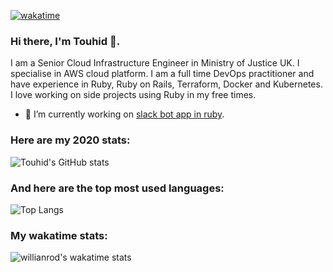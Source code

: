 [![wakatime](https://wakatime.com/badge/user/a7630d97-51b7-432d-b3ba-04660fd50338.svg?style=for-the-badge)](https://wakatime.com/@mTouhid)  

### Hi there, I'm Touhid :wave:. 

I am a Senior Cloud Infrastructure Engineer in Ministry of Justice UK. I specialise in AWS cloud platform. I am a full time DevOps practitioner and have experience in Ruby, Ruby on Rails, Terraform, Docker and Kubernetes. I love working on side projects using Ruby in my free times.  

- 🔭 I’m currently working on [slack bot app in ruby](https://github.com/ministryofjustice/cloud-operations-slack-bot). 


### Here are my 2020 stats:  

![Touhid's GitHub stats](https://github-readme-stats.vercel.app/api?username=mTouhid&count_private=true&show_icons=true&hide_title=true&hide=issues&theme=merko)  

### And here are the top most used languages:  

![Top Langs](https://github-readme-stats.vercel.app/api/top-langs/?username=mTouhid&count_private=true&hide_title=true&langs_count=10&card_width=495&theme=merko&hide=css,scss)  

### My wakatime stats:  

![willianrod's wakatime stats](https://github-readme-stats.vercel.app/api/wakatime?username=mTouhid&hide_title=true&theme=merko)

<!--
**mTouhid/mTouhid** is a ✨ _special_ ✨ repository because its `README.md` (this file) appears on your GitHub profile.

Here are some ideas to get you started:

- 🔭 I’m currently working on ...
- 🌱 I’m currently learning ...
- 👯 I’m looking to collaborate on ...
- 🤔 I’m looking for help with ...
- 💬 Ask me about ...
- 📫 How to reach me: ...
- 😄 Pronouns: ...
- ⚡ Fun fact: ...
-->
